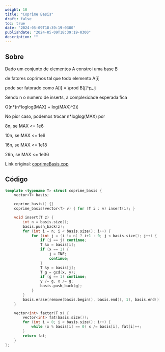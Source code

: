 ```yaml
---
weight: 10
title: "Coprime Basis"
draft: false
toc: true
date: "2024-05-09T18:39:19-0300"
publishdate: "2024-05-09T18:39:19-0300"
description: ""
---
```


## Sobre
 Dado um conjunto de elementos A constroi uma base B

 de fatores coprimos tal que todo elemento A[i]

 pode ser fatorado como A[i] = \prod B[j]^p_ij



 Sendo n o numero de inserts, a complexidade esperada fica

 O(n*(n*loglog(MAX) + log(MAX)^2))



 No pior caso, podemos trocar n*loglog(MAX) por

  8n, se MAX <= 1e6

 10n, se MAX <= 1e9

 16n, se MAX <= 1e18

 26n, se MAX <= 1e36



Link original: [coprimeBasis.cpp](https://github.com/brunomaletta/Biblioteca/tree/master/Codigo/Matematica/coprimeBasis.cpp)

## Código
```cpp
template <typename T> struct coprime_basis {
	vector<T> basis;

	coprime_basis() {}
	coprime_basis(vector<T> v) { for (T i : v) insert(i); }

	void insert(T z) {
		int n = basis.size();
		basis.push_back(z);
		for (int i = n; i < basis.size(); i++) {
			for (int j = (i != n) ? i+1 : 0; j < basis.size(); j++) {
				if (i == j) continue;
				T &x = basis[i];
				if (x == 1) {
					j = INF;
					continue;
				}
				T &y = basis[j];
				T g = gcd(x, y);
				if (g == 1) continue;
				y /= g, x /= g;
				basis.push_back(g);
			}
		}
		basis.erase(remove(basis.begin(), basis.end(), 1), basis.end());
	}

	vector<int> factor(T x) {
		vector<int> fat(basis.size());
		for (int i = 0; i < basis.size(); i++) {
			while (x % basis[i] == 0) x /= basis[i], fat[i]++;
		}
		return fat;
	}
};
```
